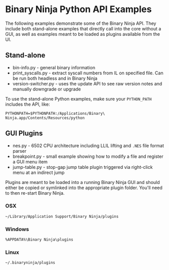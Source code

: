 # Binary Ninja Python API Examples

The following examples demonstrate some of the Binary Ninja API. They include both stand-alone examples that directly call into the core without a GUI, as well as examples meant to be loaded as plugins available from the UI.

## Stand-alone

* bin-info.py - general binary information
* print_syscalls.py - extract syscall numbers from IL on specified file. Can be run both headless and in Binary Ninja
* version-switcher.py - uses the update API to see raw version notes and manually downgrade or upgrade

To use the stand-alone Python examples, make sure your `PYTHON_PATH` includes the API, like:

```
PYTHONPATH=$PYTHONPATH:/Applications/Binary\ Ninja.app/Contents/Resources/python
```

## GUI Plugins

* nes.py - 6502 CPU architecture including LLIL lifting and `.NES` file format parser
* breakpoint.py - small example showing how to modify a file and register a GUI menu item
* jump-table.py - stop-gap jump table plugin triggered via right-click menu at an indirect jump

Plugins are meant to be loaded into a running Binary Ninja GUI and should either be copied or symlinked into the appropriate plugin folder. You'll need to then re-start Binary Ninja.

### OSX

```
~/Library/Application Support/Binary Ninja/plugins
```

### Windows

```
%APPDATA%\Binary Ninja\plugins
```

### Linux

```
~/.binaryninja/plugins
```

